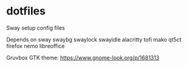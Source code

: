 # dotfiles
Sway setup config files

Depends on sway swaybg swaylock swayidle alacritty tofi mako qt5ct firefox nemo libreoffice

Gruvbox GTK theme: https://www.gnome-look.org/p/1681313
